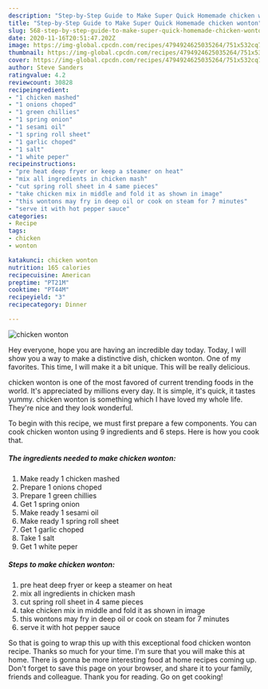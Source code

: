 ```yaml
---
description: "Step-by-Step Guide to Make Super Quick Homemade chicken wonton"
title: "Step-by-Step Guide to Make Super Quick Homemade chicken wonton"
slug: 568-step-by-step-guide-to-make-super-quick-homemade-chicken-wonton
date: 2020-11-16T20:51:47.202Z
image: https://img-global.cpcdn.com/recipes/4794924625035264/751x532cq70/chicken-wonton-recipe-main-photo.jpg
thumbnail: https://img-global.cpcdn.com/recipes/4794924625035264/751x532cq70/chicken-wonton-recipe-main-photo.jpg
cover: https://img-global.cpcdn.com/recipes/4794924625035264/751x532cq70/chicken-wonton-recipe-main-photo.jpg
author: Steve Sanders
ratingvalue: 4.2
reviewcount: 30828
recipeingredient:
- "1 chicken mashed"
- "1 onions choped"
- "1 green chillies"
- "1 spring onion"
- "1 sesami oil"
- "1 spring roll sheet"
- "1 garlic choped"
- "1 salt"
- "1 white peper"
recipeinstructions:
- "pre heat deep fryer or keep a steamer on heat"
- "mix all ingredients in chicken mash"
- "cut spring roll sheet in 4 same pieces"
- "take chicken mix in middle and fold it as shown in image"
- "this wontons may fry in deep oil or cook on steam for 7 minutes"
- "serve it with hot pepper sauce"
categories:
- Recipe
tags:
- chicken
- wonton

katakunci: chicken wonton 
nutrition: 165 calories
recipecuisine: American
preptime: "PT21M"
cooktime: "PT44M"
recipeyield: "3"
recipecategory: Dinner

---
```



![chicken wonton](https://img-global.cpcdn.com/recipes/4794924625035264/751x532cq70/chicken-wonton-recipe-main-photo.jpg)

Hey everyone, hope you are having an incredible day today. Today, I will show you a way to make a distinctive dish, chicken wonton. One of my favorites. This time, I will make it a bit unique. This will be really delicious.



chicken wonton is one of the most favored of current trending foods in the world. It's appreciated by millions every day. It is simple, it's quick, it tastes yummy. chicken wonton is something which I have loved my whole life. They're nice and they look wonderful.


To begin with this recipe, we must first prepare a few components. You can cook chicken wonton using 9 ingredients and 6 steps. Here is how you cook that.

<!--inarticleads1-->

##### The ingredients needed to make chicken wonton:

1. Make ready 1 chicken mashed
1. Prepare 1 onions choped
1. Prepare 1 green chillies
1. Get 1 spring onion
1. Make ready 1 sesami oil
1. Make ready 1 spring roll sheet
1. Get 1 garlic choped
1. Take 1 salt
1. Get 1 white peper




<!--inarticleads2-->

##### Steps to make chicken wonton:

1. pre heat deep fryer or keep a steamer on heat
1. mix all ingredients in chicken mash
1. cut spring roll sheet in 4 same pieces
1. take chicken mix in middle and fold it as shown in image
1. this wontons may fry in deep oil or cook on steam for 7 minutes
1. serve it with hot pepper sauce




So that is going to wrap this up with this exceptional food chicken wonton recipe. Thanks so much for your time. I'm sure that you will make this at home. There is gonna be more interesting food at home recipes coming up. Don't forget to save this page on your browser, and share it to your family, friends and colleague. Thank you for reading. Go on get cooking!
